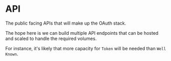 # API
The public facing APIs that will make up the OAuth stack.

The hope here is we can build multiple API endpoints that can be hosted and scaled to handle the required volumes.

For instance, it's likely that more capacity for `Token` will be needed than `Well Known`.